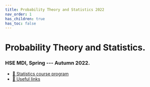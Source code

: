 ```yaml
---
title: Probability Theory and Statistics 2022
nav_order: 1
has_children: true
has_toc: false
---
```

# Probability Theory and Statistics. 

### HSE MDI, Spring --- Autumn 2022.

* [🚀 Statistics course program](/prob_stat_22/program)
* [🔧 Useful links](/hse_prob_stat_shared/links)
